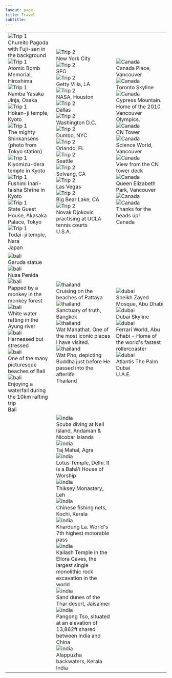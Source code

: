 ```yaml
---
layout: page
title: Travel
subtitle:
---
```

<table class="carousel-table">
  <tr>
    <td>
    <!--Japan-->
      <div class="swiper mySwiper1">
        <div class="swiper-wrapper">
          <div class="swiper-slide">
            <img src="/assets/img/japan/IMG_1001.jpg" alt="Trip 1" loading="lazy">
            <div class="caption">Chureito Pagoda with Fuji-san in the background</div>
          </div>
          <div class="swiper-slide">
            <img src="/assets/img/japan/hiroshima.JPEG" alt="Trip 1" loading="lazy">
            <div class="caption">Atomic Bomb Memorial, Hiroshima</div>
          </div>
          <div class="swiper-slide">
            <img src="/assets/img/japan/osaka.JPEG" alt="Trip 1" loading="lazy">
            <div class="caption">Namba Yasaka Jinja, Osaka</div>
          </div>
          <div class="swiper-slide">
            <img src="/assets/img/japan/IMG_1767.JPEG" alt="Trip 1" loading="lazy">
            <div class="caption">Hokan-ji temple, Kyoto</div>
          </div>
          <div class="swiper-slide">
            <img src="/assets/img/japan/IMG_1719.jpg" alt="Trip 1" loading="lazy">
            <div class="caption">The mighty Shinkansens (photo from Tokyo station)</div>
          </div>
          <div class="swiper-slide">
            <img src="/assets/img/japan/IMG_1776.jpg" alt="Trip 1" loading="lazy">
            <div class="caption">Kiyomizu-dera temple in Kyoto</div>
          </div>
          <div class="swiper-slide">
            <img src="/assets/img/japan/IMG_1795.jpg" alt="Trip 1" loading="lazy">
            <div class="caption">Fushimi Inari-taisha Shrine in Kyoto</div>
          </div>
          <div class="swiper-slide">
            <img src="/assets/img/japan/IMG_2120.jpg" alt="Trip 1" loading="lazy">
            <div class="caption">State Guest House, Akasaka Palace, Tokyo</div>
          </div>
          <div class="swiper-slide">
            <img src="/assets/img/japan/IMG_2354.jpg" alt="Trip 1" loading="lazy">
            <div class="caption">Todai-ji temple, Nara</div>
          </div>
        </div>
        <div class="slideshow-caption">Japan</div>
        <div class="swiper-pagination"></div>
      </div>
    </td>
    <!--USA-->
    <td>
      <div class="swiper mySwiper2">
        <div class="swiper-wrapper">
          <div class="swiper-slide">
            <img src="/assets/img/US/nyc2.JPEG" alt="Trip 2" loading="lazy">
            <div class="caption">New York City</div>
          </div>
          <div class="swiper-slide">
            <img src="/assets/img/US/goldengate.jpg" alt="Trip 2" loading="lazy">
            <div class="caption">SFO</div>
          </div>
          <div class="swiper-slide">
            <img src="/assets/img/US/LA.JPEG" alt="Trip 2" loading="lazy">
            <div class="caption">Getty Villa, LA</div>
          </div>
          <div class="swiper-slide">
            <img src="/assets/img/US/houston.JPEG" alt="Trip 2" loading="lazy">
            <div class="caption">NASA, Houston</div>
          </div>
          <div class="swiper-slide">
            <img src="/assets/img/US/dallas.JPEG" alt="Trip 2" loading="lazy">
            <div class="caption">Dallas</div>
          </div>
          <div class="swiper-slide">
            <img src="/assets/img/US/dc.JPEG" alt="Trip 2" loading="lazy">
            <div class="caption">Washington D.C.</div>
          </div>
          <div class="swiper-slide">
            <img src="/assets/img/US/nyc.JPEG" alt="Trip 2" loading="lazy">
            <div class="caption">Dumbo, NYC</div>
          </div>
          <div class="swiper-slide">
            <img src="/assets/img/US/orlando.JPEG" alt="Trip 2" loading="lazy">
            <div class="caption">Orlando, FL</div>
          </div>
          <div class="swiper-slide">
            <img src="/assets/img/US/seattle.JPEG" alt="Trip 2" loading="lazy">
            <div class="caption">Seattle</div>
          </div>
          <div class="swiper-slide">
            <img src="/assets/img/US/solvang.JPEG" alt="Trip 2" loading="lazy">
            <div class="caption">Solvang, CA</div>
          </div>
          <div class="swiper-slide">
            <img src="/assets/img/US/vegas.JPEG" alt="Trip 2" loading="lazy">
            <div class="caption">Las Vegas</div>
          </div>
          <div class="swiper-slide">
            <img src="/assets/img/US/big_bear.JPEG" alt="Trip 2" loading="lazy">
            <div class="caption">Big Bear Lake, CA</div>
          </div>
          <div class="swiper-slide">
            <img src="/assets/img/US/djoko.jpg" alt="Trip 2" loading="lazy">
            <div class="caption">Novak Djokovic practising at UCLA tennis courts</div>
          </div>
        </div>
        <div class="slideshow-caption">U.S.A.</div>
        <div class="swiper-pagination"></div>
      </div>
    </td>
    <!--Canada-->
    <td>
      <div class="swiper mySwiper3">
        <div class="swiper-wrapper">
          <div class="swiper-slide">
            <img src="/assets/img/canada/vancouver1.jpg" alt="Canada" loading="lazy">
            <div class="caption">Canada Place, Vancouver</div>
          </div>
          <div class="swiper-slide">
            <img src="/assets/img/canada/toronto.jpg" alt="Canada" loading="lazy">
            <div class="caption">Toronto Skyline</div>
          </div>
          <div class="swiper-slide">
            <img src="/assets/img/canada/vancouver2.jpg" alt="Canada" loading="lazy">
            <div class="caption">Cypress Mountain. Home of the 2010 Vancouver Olympics.</div>
          </div>
          <div class="swiper-slide">
            <img src="/assets/img/canada/cntower.jpg" alt="Canada" loading="lazy">
            <div class="caption">CN Tower</div>
          </div>
          <div class="swiper-slide">
            <img src="/assets/img/canada/vancouver3.jpg" alt="Canada" loading="lazy">
            <div class="caption">Science World, Vancouver</div>
          </div>
          <div class="swiper-slide">
            <img src="/assets/img/canada/cntowerview.jpg" alt="Canada" loading="lazy">
            <div class="caption">View from the CN tower deck</div>
          </div>
          <div class="swiper-slide">
            <img src="/assets/img/canada/vancouver4.jpg" alt="Canada" loading="lazy">
            <div class="caption">Queen Elizabeth Park, Vancouver</div>
          </div>
          <div class="swiper-slide">
            <img src="/assets/img/canada/locks.jpg" alt="Canada" loading="lazy">
            <div class="caption"></div>
          </div>
          <div class="swiper-slide">
            <img src="/assets/img/canada/sign.jpg" alt="Canada" loading="lazy">
            <div class="caption">Thanks for the heads up!</div>
          </div>
        </div>
        <div class="slideshow-caption">Canada</div>
        <div class="swiper-pagination"></div>
      </div>
    </td>
  </tr>
  <tr>
    <td>
    <!--Bali-->
      <div class="swiper mySwiper4">
        <div class="swiper-wrapper">
          <div class="swiper-slide">
            <img src="/assets/img/bali/garuda.png" alt="bali" loading="lazy">
            <div class="caption">Garuda statue</div>
          </div>
          <div class="swiper-slide">
            <img src="/assets/img/bali/nusa_penida.png" alt="bali" loading="lazy">
            <div class="caption">Nusa Penida</div>
          </div>
          <div class="swiper-slide">
            <img src="/assets/img/bali/monkey_selfie.png" alt="bali" loading="lazy">
            <div class="caption">Papped by a monkey in the monkey forest</div>
          </div>
          <div class="swiper-slide">
            <img src="/assets/img/bali/rafting.jpeg" alt="bali" loading="lazy">
            <div class="caption">White water rafting in the Ayung river</div>
          </div>
          <div class="swiper-slide">
            <img src="/assets/img/bali/swing.png" alt="bali" loading="lazy">
            <div class="caption">Harnessed but stressed</div>
          </div>
          <div class="swiper-slide">
            <img src="/assets/img/bali/beach.jpg" alt="bali" loading="lazy">
            <div class="caption">One of the many picturesque beaches of Bali</div>
          </div>
          <div class="swiper-slide">
            <img src="/assets/img/bali/IMG_9290-ANIMATION.jpg" alt="bali" loading="lazy">
            <div class="caption">Enjoying a waterfall during the 10km rafting trip</div>
          </div>
        </div>
        <div class="slideshow-caption">Bali</div>
        <div class="swiper-pagination"></div>
      </div>
    </td>
    <td>
    <!--Thailand-->
      <div class="swiper mySwiper5">
        <div class="swiper-wrapper">
          <div class="swiper-slide">
            <img src="/assets/img/thailand/jetski.jpg" alt="thailand" loading="lazy">
            <div class="caption">Cruising on the beaches of Pattaya</div>
          </div>
          <div class="swiper-slide">
            <img src="/assets/img/thailand/temple.jpg" alt="thailand" loading="lazy">
            <div class="caption">Sanctuary of truth, Bangkok</div>
          </div>
          <div class="swiper-slide">
            <img src="/assets/img/thailand/buddha_head.jpg" alt="thailand" loading="lazy">
            <div class="caption">Wat Mahathat. One of the most iconic places I have visited.</div>
          </div>
          <div class="swiper-slide">
            <img src="/assets/img/thailand/sleeping_buddha.jpg" alt="thailand" loading="lazy">
            <div class="caption">Wat Pho, depicting Buddha just before He passed into the afterlife</div>
          </div>
        </div>
        <div class="slideshow-caption">Thailand</div>
        <div class="swiper-pagination"></div>
      </div>
    </td>
    <td>
    <!--Dubai-->
      <div class="swiper mySwiper6">
        <div class="swiper-wrapper">
          <div class="swiper-slide">
            <img src="/assets/img/dubai/IMG_2456.JPG" alt="dubai" loading="lazy">
            <div class="caption">Sheikh Zayed Mosque, Abu Dhabi</div>
          </div>
          <div class="swiper-slide">
            <img src="/assets/img/dubai/IMG_2265.JPG" alt="dubai" loading="lazy">
            <div class="caption">Dubai Skyline</div>
          </div>
          <div class="swiper-slide">
            <img src="/assets/img/dubai/ferrari_world.jpg" alt="dubai" loading="lazy">
            <div class="caption">Ferrari World, Abu Dhabi - Home of the world's fastest rollercoaster</div>
          </div>
          <div class="swiper-slide">
            <img src="/assets/img/dubai/IMG_1484.JPG" alt="dubai" loading="lazy">
            <div class="caption">Atlantis The Palm Dubai</div>
          </div>
        </div>
        <div class="slideshow-caption">U.A.E.</div>
        <div class="swiper-pagination"></div>
      </div>
    </td>
  </tr>
  <tr>
    <td>
    </td>
    <td><!--India-->
      <div class="swiper mySwiper7">
        <div class="swiper-wrapper">
          <div class="swiper-slide">
            <img src="/assets/img/india/scuba.JPG" alt="india" loading="lazy">
            <div class="caption">Scuba diving at Neil Island, Andaman & Nicobar Islands</div>
          </div>
          <div class="swiper-slide">
            <img src="/assets/img/india/taj_mahal.JPEG" alt="india" loading="lazy">
            <div class="caption">Taj Mahal, Agra</div>
          </div>
          <div class="swiper-slide">
            <img src="/assets/img/india/lotus_temple.JPEG" alt="india" loading="lazy">
            <div class="caption">Lotus Temple, Delhi. It is a Baháʼí House of Worship</div>
          </div>
          <div class="swiper-slide">
            <img src="/assets/img/india/thiksey monastery.JPG" alt="india" loading="lazy">
            <div class="caption">Thiksey Monastery, Leh</div>
          </div>
          <div class="swiper-slide">
            <img src="/assets/img/india/chinesenets.JPG" alt="india" loading="lazy">
            <div class="caption">Chinese fishing nets, Kochi, Kerala</div>
          </div>
          <div class="swiper-slide">
            <img src="/assets/img/india/khardung_la.JPG" alt="india" loading="lazy">
            <div class="caption">Khardung La. World's 7th highest motorable pass</div>
          </div>
          <div class="swiper-slide">
            <img src="/assets/img/india/ellora.JPG" alt="india" loading="lazy">
            <div class="caption">Kailash Temple in the Ellora Caves, the largest single monolithic rock excavation in the world</div>
          </div>
          <div class="swiper-slide">
            <img src="/assets/img/india/jaisalmer_sand.JPG" alt="india" loading="lazy">
            <div class="caption">Sand dunes of the Thar desert, Jaisalmer</div>
          </div>
          <div class="swiper-slide">
            <img src="/assets/img/india/pangong_tso.JPG" alt="india" loading="lazy">
            <div class="caption">Pangong Tso, situated at an elevation of 13,862ft shared between India and China</div>
          </div>
          <div class="swiper-slide">
            <img src="/assets/img/india/allepey.JPG" alt="india" loading="lazy">
            <div class="caption">Alappuzha backwaters, Kerala</div>
          </div>
        </div>
        <div class="slideshow-caption">India</div>
        <div class="swiper-pagination"></div>
      </div>
    </td>
  </tr>
</table>

<script>
  document.addEventListener("DOMContentLoaded", function () {
    let carousels = document.querySelectorAll(".swiper");
    carousels.forEach((carousel, index) => {
      new Swiper(`.mySwiper${index + 1}`, {
        loop: true,
        autoplay: { delay: 5000 },
        slidesPerView: 1,
        pagination: { el: ".swiper-pagination", clickable: true },
      });
    });
  });
</script>


